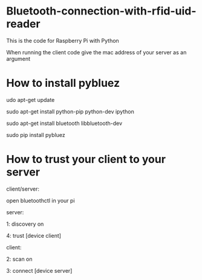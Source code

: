 # Bluetooth-connection-with-rfid-uid-reader

This is the code for Raspberry Pi with Python

When running the client code give the mac address of your server as an argument

# How to install pybluez

udo apt-get update

sudo apt-get install python-pip python-dev ipython

sudo apt-get install bluetooth libbluetooth-dev

sudo pip install pybluez

# How to trust your client to your server

client/server:

open bluetoothctl in your pi

server:

1: discovery on

4: trust [device client]

client:

2: scan on

3: connect [device server]
